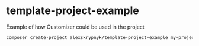 # template-project-example
Example of how Customizer could be used in the project

```bash
composer create-project alexskrypnyk/template-project-example my-project
```

